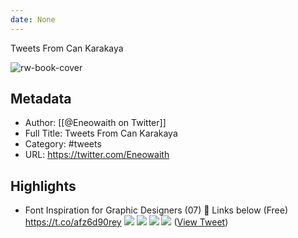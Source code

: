 ```yaml
---
date: None
---
```

Tweets From Can Karakaya

![rw-book-cover](https://pbs.twimg.com/profile_images/1634141565143621632/gp8gmIw5.jpg)

## Metadata
- Author: [[@Eneowaith on Twitter]]
- Full Title: Tweets From Can Karakaya
- Category: #tweets
- URL: https://twitter.com/Eneowaith

## Highlights
- Font Inspiration for Graphic Designers (07)
  🔗 Links below (Free) https://t.co/afz6d90rey
  ![](https://pbs.twimg.com/media/F0Hzcr3WAAAG54V.png)
  ![](https://pbs.twimg.com/media/F0HzdGeWYAMhiAs.png)
  ![](https://pbs.twimg.com/media/F0Hzde_X0AAAI1g.png)
  ![](https://pbs.twimg.com/media/F0Hzd3gXoAEtuH7.png) ([View Tweet](https://twitter.com/Eneowaith/status/1675888412585279488))
